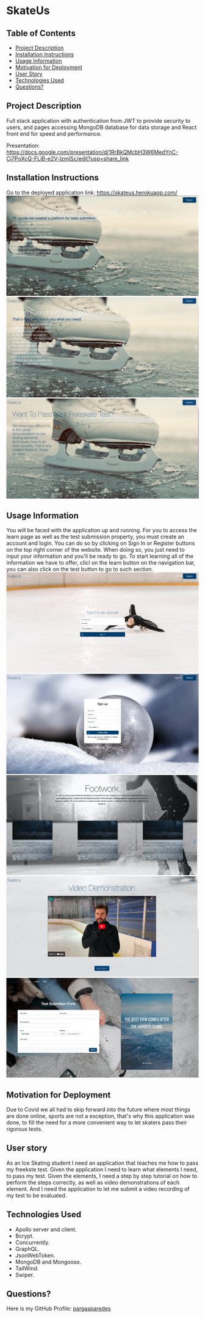 # SkateUs

## Table of Contents
- [Project Description](#project-description)
- [Installation Instructions](#installation-instructions)
- [Usage Information](#usage-information)
- [Motivation for Deployment](#motivation-for-deployment)
- [User Story](#user-story)
- [Technologies Used](#technologies-used)
- [Questions?](#questions)

## Project Description
Full stack application with authentication from JWT to provide security to users, and pages accessing MongoDB database for data storage and React front end for speed and performance.

Presentation: https://docs.google.com/presentation/d/1RrBkQMcbH3W6MedYnC-Ci7PoXcQ-FLiB-e2V-lzmISc/edit?usp=share_link

## Installation Instructions
Go to the deployed application link: https://skateus.herokuapp.com/
![screenshot](./client/assets/1.png)
![screenshot](./client/assets/2.png)
![screenshot](./client/assets/3.png)


## Usage Information
You will be faced with the application up and running.
For you to access the learn page as well as the test submission property, you must create an account and login. You can do so by clicking on Sign In or Register buttons on the top right corner of the website. When doing so, you just need to input your information and you'll be ready to go.
To start learning all of the information we have to offer, clicl on the learn button on the navigation bar, you can also click on the test button to go to such section.
![screenshot](./client/assets/8.png)
![screenshot](./client/assets/4.png)
![screenshot](./client/assets/5.png)
![screenshot](./client/assets/6.png)
![screenshot](./client/assets/7.png)

## Motivation for Deployment
Due to Covid we all had to skip forward into the future where most things are done online, sports are not a exception, that's why this application was done, to fill the need for a more convenient way to let skaters pass their rigorous tests.

## User story
As an Ice Skating student I need an application that teaches me how to pass my freekste test. Given the application I need to learn what elements I need, to pass my test. Given the elements, I need a step by step tutorial on how to perform the steps correctly, as well as video demonstrations of each element. And I need the application to let me submit a video recording of my test to be evaluated.

## Technologies Used
- Apollo server and client.
- Bcrypt.
- Concurrently.
- GraphQL.
- JsonWebToken.
- MongoDB and Mongoose.
- TailWind.
- Swiper.


## Questions?
Here is my GitHub Profile: [pargasparedes](https://github.com/pargasparedes)